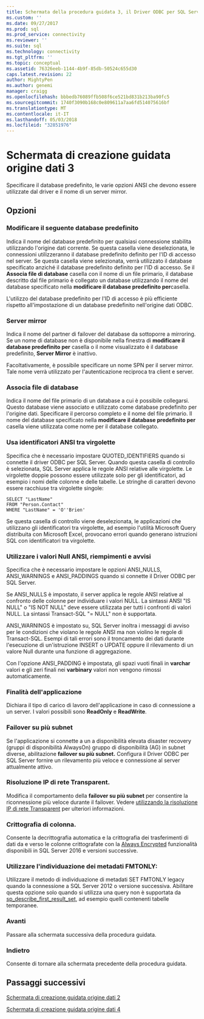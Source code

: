 ```yaml
---
title: Schermata della procedura guidata 3, il Driver ODBC per SQL Server, dell'origine dati | Documenti Microsoft
ms.custom: ''
ms.date: 09/27/2017
ms.prod: sql
ms.prod_service: connectivity
ms.reviewer: ''
ms.suite: sql
ms.technology: connectivity
ms.tgt_pltfrm: ''
ms.topic: conceptual
ms.assetid: 76326eeb-1144-4b9f-85db-50524c655d30
caps.latest.revision: 22
author: MightyPen
ms.author: genemi
manager: craigg
ms.openlocfilehash: bbbedb76089ffb508f6ce521bd831b213ba90fc5
ms.sourcegitcommit: 1740f3090b168c0e809611a7aa6fd514075616bf
ms.translationtype: MT
ms.contentlocale: it-IT
ms.lasthandoff: 05/03/2018
ms.locfileid: "32851976"
---
```

# <a name="data-source-wizard-screen-3"></a>Schermata di creazione guidata origine dati 3

Specificare il database predefinito, le varie opzioni ANSI che devono essere utilizzate dal driver e il nome di un server mirror.

## <a name="options"></a>Opzioni

### <a name="change-the-default-database-to"></a>Modificare il seguente database predefinito

Indica il nome del database predefinito per qualsiasi connessione stabilita utilizzando l'origine dati corrente. Se questa casella viene deselezionata, le connessioni utilizzeranno il database predefinito definito per l'ID di accesso nel server. Se questa casella viene selezionata, verrà utilizzato il database specificato anziché il database predefinito definito per l'ID di accesso. Se il **Associa file di database** casella con il nome di un file primario, il database descritto dal file primario è collegato un database utilizzando il nome del database specificato nella **modificare il database predefinito per**casella.

L'utilizzo del database predefinito per l'ID di accesso è più efficiente rispetto all'impostazione di un database predefinito nell'origine dati ODBC.

### <a name="mirror-server"></a>Server mirror

Indica il nome del partner di failover del database da sottoporre a mirroring. Se un nome di database non è disponibile nella finestra di **modificare il database predefinito per** casella o il nome visualizzato è il database predefinito, **Server Mirror** è inattivo.

Facoltativamente, è possibile specificare un nome SPN per il server mirror. Tale nome verrà utilizzato per l'autenticazione reciproca tra client e server.

### <a name="attach-database-filename"></a>Associa file di database

Indica il nome del file primario di un database a cui è possibile collegarsi. Questo database viene associato e utilizzato come database predefinito per l'origine dati. Specificare il percorso completo e il nome del file primario. Il nome del database specificato nella **modificare il database predefinito per** casella viene utilizzata come nome per il database collegato.

### <a name="use-ansi-quoted-identifiers"></a>Usa identificatori ANSI tra virgolette

Specifica che è necessario impostare QUOTED_IDENTIFIERS quando si connette il driver ODBC per SQL Server. Quando questa casella di controllo è selezionata, SQL Server applica le regole ANSI relative alle virgolette. Le virgolette doppie possono essere utilizzate solo per gli identificatori, ad esempio i nomi delle colonne e delle tabelle. Le stringhe di caratteri devono essere racchiuse tra virgolette singole:

```
SELECT "LastName"
FROM "Person.Contact"
WHERE "LastName" = 'O''Brien'
```

Se questa casella di controllo viene deselezionata, le applicazioni che utilizzano gli identificatori tra virgolette, ad esempio l'utilità Microsoft Query distribuita con Microsoft Excel, provocano errori quando generano istruzioni SQL con identificatori tra virgolette.

### <a name="use-ansi-nulls-paddings-and-warnings"></a>Utilizzare i valori Null ANSI, riempimenti e avvisi

Specifica che è necessario impostare le opzioni ANSI_NULLS, ANSI_WARNINGS e ANSI_PADDINGS quando si connette il Driver ODBC per SQL Server.

Se ANSI_NULLS è impostato, il server applica le regole ANSI relative al confronto delle colonne per individuare i valori NULL. La sintassi ANSI "IS NULL" o "IS NOT NULL" deve essere utilizzata per tutti i confronti di valori NULL. La sintassi Transact-SQL "= NULL" non è supportata.

ANSI_WARNINGS è impostato su, SQL Server inoltra i messaggi di avviso per le condizioni che violano le regole ANSI ma non violino le regole di Transact-SQL. Esempi di tali errori sono il troncamento dei dati durante l'esecuzione di un'istruzione INSERT o UPDATE oppure il rilevamento di un valore Null durante una funzione di aggregazione. 

Con l'opzione ANSI_PADDING è impostata, gli spazi vuoti finali in **varchar** valori e gli zeri finali nei **varbinary** valori non vengono rimossi automaticamente.

### <a name="application-intent"></a>Finalità dell'applicazione

Dichiara il tipo di carico di lavoro dell'applicazione in caso di connessione a un server. I valori possibili sono **ReadOnly** e **ReadWrite**.

### <a name="multi-subnet-failover"></a>Failover su più subnet

Se l'applicazione si connette a un a disponibilità elevata disaster recovery (gruppi di disponibilità AlwaysOn) gruppo di disponibilità (AG) in subnet diverse, abilitazione **failover su più subnet.** Configura il Driver ODBC per SQL Server fornire un rilevamento più veloce e connessione al server attualmente attivo.

### <a name="transparent-network-ip-resolution"></a>Risoluzione IP di rete Transparent.

Modifica il comportamento della **failover su più subnet** per consentire la riconnessione più veloce durante il failover. Vedere [utilizzando la risoluzione IP di rete Transparent](../../../connect/odbc/using-transparent-network-ip-resolution.md) per ulteriori informazioni.

### <a name="column-encryption"></a>Crittografia di colonna.

Consente la decrittografia automatica e la crittografia dei trasferimenti di dati da e verso le colonne crittografate con la [Always Encrypted](../../../connect/odbc/using-always-encrypted-with-the-odbc-driver.md) funzionalità disponibili in SQL Server 2016 e versioni successive.

### <a name="use-fmtonly-metadata-discovery"></a>Utilizzare l'individuazione dei metadati FMTONLY:

Utilizzare il metodo di individuazione di metadati SET FMTONLY legacy quando la connessione a SQL Server 2012 o versione successiva. Abilitare questa opzione solo quando si utilizza una query non è supportata da [sp_describe_first_result_set](../../../relational-databases/system-stored-procedures/sp-describe-first-result-set-transact-sql.md), ad esempio quelli contenenti tabelle temporanee. 

### <a name="next"></a>Avanti

Passare alla schermata successiva della procedura guidata.

### <a name="back"></a>Indietro

Consente di tornare alla schermata precedente della procedura guidata.

## <a name="next-steps"></a>Passaggi successivi

[Schermata di creazione guidata origine dati 2](../../../connect/odbc/windows/dsn-wizard-2.md)

[Schermata di creazione guidata origine dati 4](../../../connect/odbc/windows/dsn-wizard-4.md)
